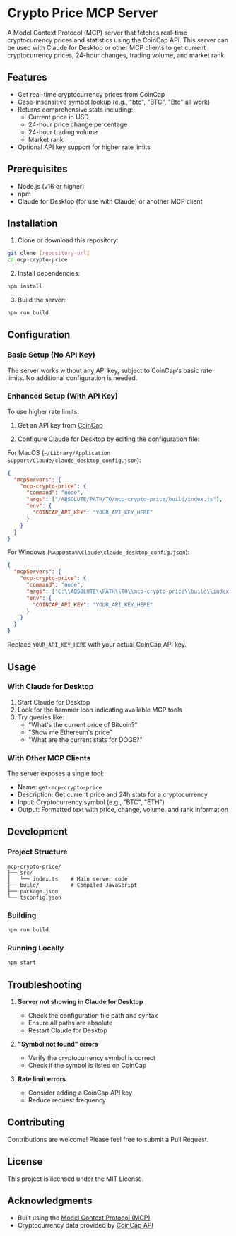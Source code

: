 # Crypto Price MCP Server

A Model Context Protocol (MCP) server that fetches real-time cryptocurrency prices and statistics using the CoinCap API. This server can be used with Claude for Desktop or other MCP clients to get current cryptocurrency prices, 24-hour changes, trading volume, and market rank.

## Features

- Get real-time cryptocurrency prices from CoinCap
- Case-insensitive symbol lookup (e.g., "btc", "BTC", "Btc" all work)
- Returns comprehensive stats including:
  - Current price in USD
  - 24-hour price change percentage
  - 24-hour trading volume
  - Market rank
- Optional API key support for higher rate limits

## Prerequisites

- Node.js (v16 or higher)
- npm
- Claude for Desktop (for use with Claude) or another MCP client

## Installation

1. Clone or download this repository:

```bash
git clone [repository-url]
cd mcp-crypto-price
```

2. Install dependencies:

```bash
npm install
```

3. Build the server:

```bash
npm run build
```

## Configuration

### Basic Setup (No API Key)

The server works without any API key, subject to CoinCap's basic rate limits. No additional configuration is needed.

### Enhanced Setup (With API Key)

To use higher rate limits:

1. Get an API key from [CoinCap](https://coincap.io/)

2. Configure Claude for Desktop by editing the configuration file:

For MacOS (`~/Library/Application Support/Claude/claude_desktop_config.json`):

```json
{
  "mcpServers": {
    "mcp-crypto-price": {
      "command": "node",
      "args": ["/ABSOLUTE/PATH/TO/mcp-crypto-price/build/index.js"],
      "env": {
        "COINCAP_API_KEY": "YOUR_API_KEY_HERE"
      }
    }
  }
}
```

For Windows (`%AppData%\Claude\claude_desktop_config.json`):

```json
{
  "mcpServers": {
    "mcp-crypto-price": {
      "command": "node",
      "args": ["C:\\ABSOLUTE\\PATH\\TO\\mcp-crypto-price\\build\\index.js"],
      "env": {
        "COINCAP_API_KEY": "YOUR_API_KEY_HERE"
      }
    }
  }
}
```

Replace `YOUR_API_KEY_HERE` with your actual CoinCap API key.

## Usage

### With Claude for Desktop

1. Start Claude for Desktop
2. Look for the hammer icon indicating available MCP tools
3. Try queries like:
   - "What's the current price of Bitcoin?"
   - "Show me Ethereum's price"
   - "What are the current stats for DOGE?"

### With Other MCP Clients

The server exposes a single tool:

- Name: `get-mcp-crypto-price`
- Description: Get current price and 24h stats for a cryptocurrency
- Input: Cryptocurrency symbol (e.g., "BTC", "ETH")
- Output: Formatted text with price, change, volume, and rank information

## Development

### Project Structure

```
mcp-crypto-price/
├── src/
│   └── index.ts    # Main server code
├── build/          # Compiled JavaScript
├── package.json
└── tsconfig.json
```

### Building

```bash
npm run build
```

### Running Locally

```bash
npm start
```

## Troubleshooting

1. **Server not showing in Claude for Desktop**

   - Check the configuration file path and syntax
   - Ensure all paths are absolute
   - Restart Claude for Desktop

2. **"Symbol not found" errors**

   - Verify the cryptocurrency symbol is correct
   - Check if the symbol is listed on CoinCap

3. **Rate limit errors**
   - Consider adding a CoinCap API key
   - Reduce request frequency

## Contributing

Contributions are welcome! Please feel free to submit a Pull Request.

## License

This project is licensed under the MIT License.

## Acknowledgments

- Built using the [Model Context Protocol (MCP)](https://github.com/anthropics/mcp)
- Cryptocurrency data provided by [CoinCap API](https://coincap.io/)
